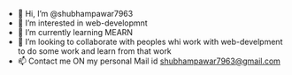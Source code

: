 - 👋 Hi, I’m @shubhampawar7963
- 👀 I’m interested in web-developmnt
- 🌱 I’m currently learning MEARN
- 💞️ I’m looking to collaborate with peoples whi work with web-develpment to do some work and learn from that work
- 📫 Contact me ON my personal Mail id shubhampawar7963@gmail.com

<!---
shubhampawar7963/shubhampawar7963 is a ✨ special ✨ repository because its `README.md` (this file) appears on your GitHub profile.
You can click the Preview link to take a look at your changes.
--->
